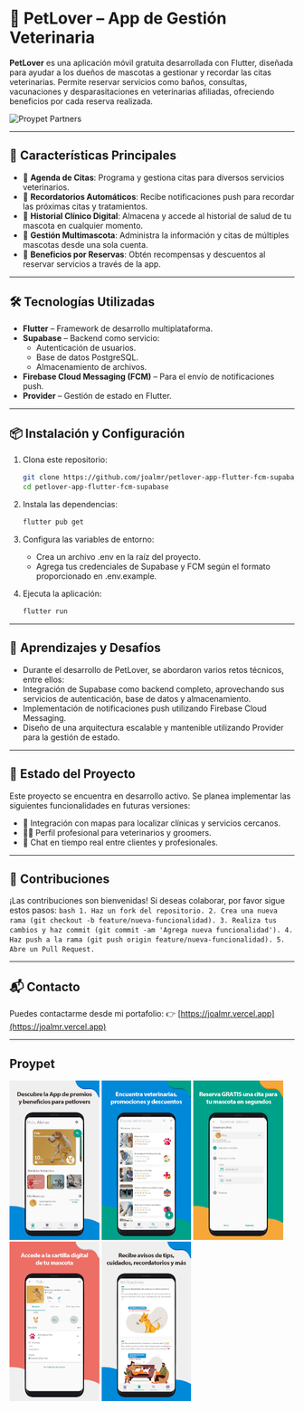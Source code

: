 # 🐾 PetLover – App de Gestión Veterinaria

**PetLover** es una aplicación móvil gratuita desarrollada con Flutter, diseñada para ayudar a los dueños de mascotas a gestionar y recordar las citas veterinarias. Permite reservar servicios como baños, consultas, vacunaciones y desparasitaciones en veterinarias afiliadas, ofreciendo beneficios por cada reserva realizada.

![Proypet Partners](assets/images/proypet_partners.png)

---

## 🚀 Características Principales

- 📅 **Agenda de Citas**: Programa y gestiona citas para diversos servicios veterinarios.
- 🔔 **Recordatorios Automáticos**: Recibe notificaciones push para recordar las próximas citas y tratamientos.
- 🧾 **Historial Clínico Digital**: Almacena y accede al historial de salud de tu mascota en cualquier momento.
- 🐶 **Gestión Multimascota**: Administra la información y citas de múltiples mascotas desde una sola cuenta.
- 🎁 **Beneficios por Reservas**: Obtén recompensas y descuentos al reservar servicios a través de la app.

---

## 🛠️ Tecnologías Utilizadas

- **Flutter** – Framework de desarrollo multiplataforma.
- **Supabase** – Backend como servicio:
  - Autenticación de usuarios.
  - Base de datos PostgreSQL.
  - Almacenamiento de archivos.
- **Firebase Cloud Messaging (FCM)** – Para el envío de notificaciones push.
- **Provider** – Gestión de estado en Flutter.

---

## 📦 Instalación y Configuración

1. Clona este repositorio:

   ```bash
   git clone https://github.com/joalmr/petlover-app-flutter-fcm-supabase.git
   cd petlover-app-flutter-fcm-supabase
   ```

2. Instala las dependencias:
   ```bash
   flutter pub get
   ```

3. Configura las variables de entorno:
   - Crea un archivo .env en la raíz del proyecto.
   - Agrega tus credenciales de Supabase y FCM según el formato proporcionado en .env.example.

4. Ejecuta la aplicación:
   ```bash
   flutter run
   ```

---

## 🧠 Aprendizajes y Desafíos
- Durante el desarrollo de PetLover, se abordaron varios retos técnicos, entre ellos:
- Integración de Supabase como backend completo, aprovechando sus servicios de autenticación, base de datos y almacenamiento.
- Implementación de notificaciones push utilizando Firebase Cloud Messaging.
- Diseño de una arquitectura escalable y mantenible utilizando Provider para la gestión de estado.

---

## 📌 Estado del Proyecto
Este proyecto se encuentra en desarrollo activo. Se planea implementar las siguientes funcionalidades en futuras versiones:
- 📍 Integración con mapas para localizar clínicas y servicios cercanos.
- 🧑‍⚕️ Perfil profesional para veterinarios y groomers.
- 💬 Chat en tiempo real entre clientes y profesionales.

---

## 🤝 Contribuciones
¡Las contribuciones son bienvenidas! Si deseas colaborar, por favor sigue estos pasos:
    ```bash
    1. Haz un fork del repositorio.
    2. Crea una nueva rama (git checkout -b feature/nueva-funcionalidad).
    3. Realiza tus cambios y haz commit (git commit -am 'Agrega nueva funcionalidad').
    4. Haz push a la rama (git push origin feature/nueva-funcionalidad).
    5. Abre un Pull Request.
    ```

---

## 📬 Contacto
Puedes contactarme desde mi portafolio:
👉 [https://joalmr.vercel.app](https://joalmr.vercel.app)

---

## Proypet

<img src="./assets/1.png" 
alt="Proypet" 
width="auto" 
height="282" 
/>
<img src="./assets/2.png" 
alt="Proypet" 
width="auto" 
height="282" 
/>
<img src="./assets/3.png" 
alt="Proypet" 
width="auto" 
height="282" 
/>
<img src="./assets/4.png" 
alt="Proypet" 
width="auto" 
height="282" 
/>
<img src="./assets/5.png" 
alt="Proypet" 
width="auto" 
height="282" 
/>
